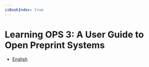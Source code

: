 ```yaml
---
isBookIndex: true
---
```

# Learning OPS 3: A User Guide to Open Preprint Systems

* [English](./en)
